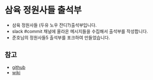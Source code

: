 # 삼육 정원사들 출석부
* 삼육 정원사들 (두유 노우 잔디?)출석부입니다.
* slack #commit 채널에 올라온 메시지들을 수집해서 출석부를 작성합니다.
* 준호님의 정원사들5 출석부를 포크하여 만들었습니다.

## 참고
* [github](https://github.com/junho85/garden5)
* [wiki](https://github.com/junho85/garden5/wiki)
